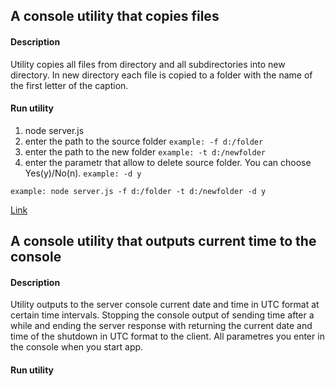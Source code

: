 A console utility that copies files
------------------------------------
#### Description
Utility copies all files from directory and all subdirectories into new directory.
In new directory each file is copied to a folder with the name of the first letter of the caption.
#### Run utility
1. node server.js
2. enter the path to the source folder `example: -f d:/folder`
3. enter the path to the new folder `example: -t d:/newfolder`
4. enter the parametr that allow to delete source folder. You can choose Yes(y)/No(n). `example: -d y`

`example: node server.js -f d:/folder -t d:/newfolder -d y`

[Link](https://github.com/ufqrf13vv/console_utilities/tree/files)

A console utility that outputs current time to the console
----------------------------------------------------------
#### Description
Utility outputs to the server console current date and time in UTC format at certain time intervals.
Stopping the console output of sending time after a while and ending the server response with returning the current date and time 
of the shutdown in UTC format to the client.
All parametres you enter in the console when you start app.
#### Run utility
